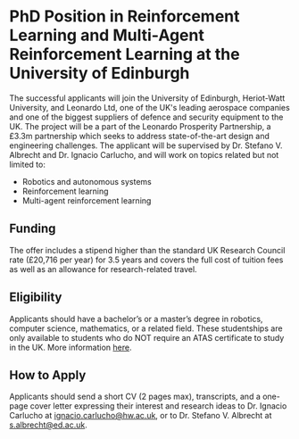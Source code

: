 # PhD Position in Reinforcement Learning and Multi-Agent Reinforcement Learning at the University of Edinburgh

The successful applicants will join the University of Edinburgh, Heriot-Watt University, and Leonardo Ltd, one of the UK's leading aerospace companies and one of the biggest suppliers of defence and security equipment to the UK. The project will be a part of the Leonardo Prosperity Partnership, a £3.3m partnership which seeks to address state-of-the-art design and engineering challenges. The applicant will be supervised by Dr. Stefano V. Albrecht and Dr. Ignacio Carlucho, and will work on topics related but not limited to:

- Robotics and autonomous systems
- Reinforcement learning
- Multi-agent reinforcement learning

## Funding

The offer includes a stipend higher than the standard UK Research Council rate (£20,716 per year) for 3.5 years and covers the full cost of tuition fees as well as an allowance for research-related travel.

## Eligibility

Applicants should have a bachelor’s or a master’s degree in robotics, computer science, mathematics, or a related field. These studentships are only available to students who do NOT require an ATAS certificate to study in the UK. More information [here](https://www.gov.uk/guidance/academic-technology-approval-scheme).

## How to Apply

Applicants should send a short CV (2 pages max), transcripts, and a one-page cover letter expressing their interest and research ideas to Dr. Ignacio Carlucho at ignacio.carlucho@hw.ac.uk, or to Dr. Stefano V. Albrecht at s.albrecht@ed.ac.uk.
